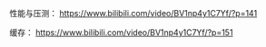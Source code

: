 

性能与压测：
https://www.bilibili.com/video/BV1np4y1C7Yf/?p=141

缓存：
https://www.bilibili.com/video/BV1np4y1C7Yf/?p=151